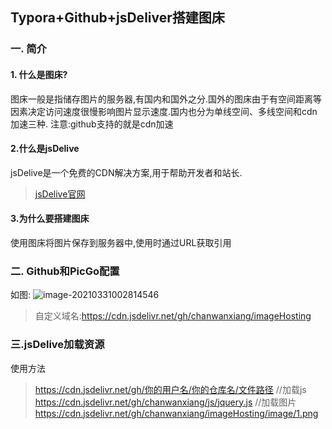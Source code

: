 ## Typora+Github+jsDeliver搭建图床 

### 一. 简介

#### 1. 什么是图床?

图床一般是指储存图片的服务器,有国内和国外之分.国外的图床由于有空间距离等因素决定访问速度很慢影响图片显示速度.国内也分为单线空间、多线空间和cdn加速三种.
注意:github支持的就是cdn加速

#### 2.什么是jsDelive

jsDelive是一个免费的CDN解决方案,用于帮助开发者和站长.

> [jsDelive官网](https://www.jsdelivr.com/)

#### 3.为什么要搭建图床

使用图床将图片保存到服务器中,使用时通过URL获取引用

### 二. Github和PicGo配置

如图:
![image-20210331002814546](https://cdn.jsdelivr.net/gh/chanwanxiang/imageHosting/img/image-20210331002814546.png)

> 自定义域名:https://cdn.jsdelivr.net/gh/chanwanxiang/imageHosting

### 三.jsDelive加载资源

使用方法

> https://cdn.jsdelivr.net/gh/你的用户名/你的仓库名/文件路径
>    //加载js
>    https://cdn.jsdelivr.net/gh/chanwanxiang/js/jquery.js
>    //加载图片
>    https://cdn.jsdelivr.net/gh/chanwanxiang/imageHosting/image/1.png



